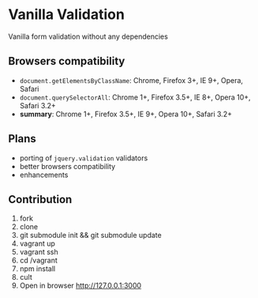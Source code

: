 Vanilla Validation
==================

Vanilla form validation without any dependencies

Browsers compatibility
-------------------

- `document.getElementsByClassName`: Chrome, Firefox 3+, IE 9+, Opera, Safari
- `document.querySelectorAll`: Chrome 1+, Firefox 3.5+, IE 8+, Opera 10+, Safari 3.2+
- **summary**: Chrome 1+, Firefox 3.5+, IE 9+, Opera 10+, Safari 3.2+

Plans
-----

- porting of `jquery.validation` validators
- better browsers compatibility
- enhancements

Contribution
------------

1. fork
2. clone
3. git submodule init && git submodule update
4. vagrant up
5. vagrant ssh
6. cd /vagrant
7. npm install
8. cult
9. Open in browser http://127.0.0.1:3000
